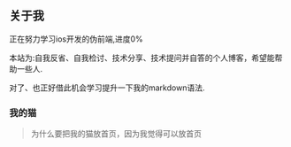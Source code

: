 <script async="false" src="./markdown_plugin/markdown_waterfallFlow.js"></script>

## 关于我
正在努力学习ios开发的伪前端,进度0%

本站为:自我反省、自我检讨、技术分享、技术提问并自答的个人博客，希望能帮助一些人.

对了、也正好借此机会学习提升一下我的markdown语法.

### 我的猫
> 为什么要把我的猫放首页，因为我觉得可以放首页

<p style="text-align:center">

<water-fall-flow data="https://github.com/cairongquan/markdown_0428/blob/main/assets/1FAF220B-AED4-4FE5-B1A6-4BB0804E055E_1_105_c.jpeg?raw=true,https://github.com/cairongquan/markdown_0428/blob/main/assets/2AC0847A-BE20-433D-AE10-CD1EE9A48321_1_105_c.jpeg?raw=true,https://github.com/cairongquan/markdown_0428/blob/main/assets/328C43BF-B133-4D95-A96C-0A5E98E2097D_1_105_c.jpeg?raw=true,https://github.com/cairongquan/markdown_0428/blob/main/assets/AEF2E079-5970-4424-B23A-29E564526B6C_1_105_c.jpeg?raw=true,https://github.com/cairongquan/markdown_0428/blob/main/assets/D725DE55-AB62-4269-83C7-506FD3D567BC_1_105_c.jpeg?raw=true"></water-fall-flow>
